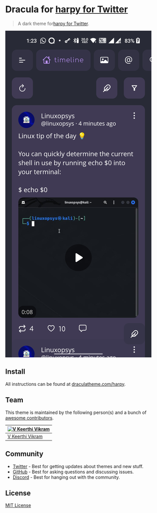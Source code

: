 # Dracula for [harpy for Twitter](https://play.google.com/store/apps/details?id=com.robertodoering.harpy.free)

> A dark theme for[harpy for Twitter](https://play.google.com/store/apps/details?id=com.robertodoering.harpy.free).

![Screenshot](./screenshot.png)

## Install

All instructions can be found at [draculatheme.com/harpy](https://draculatheme.com/harpy).

## Team

This theme is maintained by the following person(s) and a bunch of [awesome contributors](https://github.com/dracula/foobar/graphs/contributors).

| [![V Keerthi Vikram](https://github.com/vkeerthivikram.png?size=100)](https://github.com/vkeerthivikram) |
| -------------------------------------------------------------------------------------------------------- |
| [V Keerthi Vikram](https://github.com/vkeerthivikram)                                                    |

## Community
 
- [Twitter](https://twitter.com/draculatheme) - Best for getting updates about themes and new stuff.
- [GitHub](https://github.com/dracula/dracula-theme/discussions) - Best for asking questions and discussing issues.
- [Discord](https://draculatheme.com/discord-invite) - Best for hanging out with the community.

## License

[MIT License](./LICENSE)
